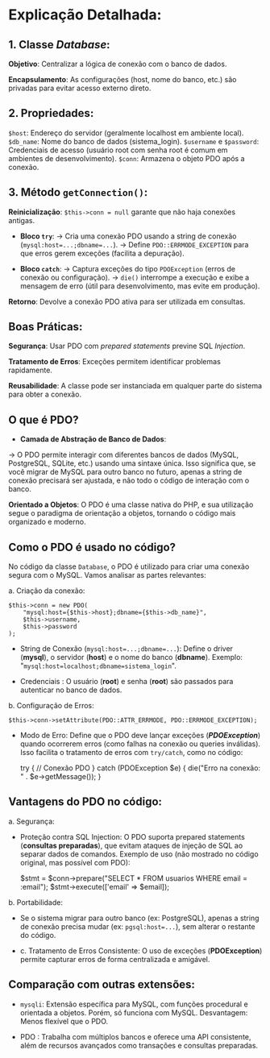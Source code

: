 # Explicação Detalhada:

##  1. Classe *Database*:

**Objetivo**: Centralizar a lógica de conexão com o banco de dados.

**Encapsulamento**: As configurações (host, nome do banco, etc.) são privadas para evitar acesso externo direto.

## 2. **Propriedades**:

`$host`: Endereço do servidor (geralmente localhost em ambiente local).
`$db_name`: Nome do banco de dados (sistema_login).
`$username` e `$password`: Credenciais de acesso (usuário root com senha root é comum em ambientes de desenvolvimento).
`$conn`: Armazena o objeto PDO após a conexão.

## 3. **Método** `getConnection()`:

**Reinicialização**: `$this->conn = null` garante que não haja conexões antigas.

 - **Bloco `try`**:
-> Cria uma conexão PDO usando a string de conexão (`mysql:host=...;dbname=...`).
-> Define `PDO::ERRMODE_EXCEPTION` para que erros gerem exceções (facilita a depuração).

- **Bloco `catch`**:
-> Captura exceções do tipo `PDOException` (erros de conexão ou configuração).
-> `die()` interrompe a execução e exibe a mensagem de erro (útil para desenvolvimento, mas evite em produção).

**Retorno**: Devolve a conexão PDO ativa para ser utilizada em consultas.

## **Boas Práticas**:

**Segurança**: Usar PDO com *prepared statements* previne SQL *Injection*.

**Tratamento de Erros**: Exceções permitem identificar problemas rapidamente.

**Reusabilidade**: A classe pode ser instanciada em qualquer parte do sistema para obter a conexão.


## **O que é PDO?**

 - **Camada de Abstração de Banco de Dados**:

-> O PDO permite interagir com diferentes bancos de dados (MySQL, PostgreSQL, SQLite, etc.) usando uma sintaxe única. Isso significa que, se você migrar de MySQL para outro banco no futuro, apenas a string de conexão precisará ser ajustada, e não todo o código de interação com o banco.

**Orientado a Objetos**:
O PDO é uma classe nativa do PHP, e sua utilização segue o paradigma de orientação a objetos, tornando o código mais organizado e moderno.

## **Como o PDO é usado no código?**

No código da classe `Database`, o PDO é utilizado para criar uma conexão segura com o MySQL. Vamos analisar as partes relevantes:

a. Criação da conexão:

    $this->conn = new PDO(
        "mysql:host={$this->host};dbname={$this->db_name}",
        $this->username,
        $this->password
    );

- String de Conexão (`mysql:host=...;dbname=...`):
Define o driver (**mysql**), o servidor (**host**) e o nome do banco (**dbname**).
Exemplo: "`mysql:host=localhost;dbname=sistema_login`".

- Credenciais :
O usuário (**root**) e senha (**root**) são passados para autenticar no banco de dados.

b. Configuração de Erros:

    $this->conn->setAttribute(PDO::ATTR_ERRMODE, PDO::ERRMODE_EXCEPTION);

- Modo de Erro:
Define que o PDO deve lançar exceções (***PDOException***) quando ocorrerem erros (como falhas na conexão ou queries inválidas).
Isso facilita o tratamento de erros com `try/catch`, como no código:

    try {
        // Conexão PDO
    } catch (PDOException $e) {
        die("Erro na conexão: " . $e->getMessage());
    }

## Vantagens do PDO no código:

a. Segurança:
- Proteção contra SQL Injection:
O PDO suporta prepared statements (**consultas preparadas**), que evitam ataques de injeção de SQL ao separar dados de comandos.
Exemplo de uso (não mostrado no código original, mas possível com PDO):

    $stmt = $conn->prepare("SELECT * FROM usuarios WHERE email = :email");
    $stmt->execute(['email' => $email]);
 
 b. Portabilidade:
- Se o sistema migrar para outro banco (ex: PostgreSQL), apenas a string de conexão precisa mudar (ex: `pgsql:host=...`), sem alterar o restante do código.

- c. Tratamento de Erros Consistente:
O uso de exceções (**PDOException**) permite capturar erros de forma centralizada e amigável.

## Comparação com outras extensões:

- `mysqli`:
Extensão específica para MySQL, com funções procedural e orientada a objetos. Porém, só funciona com MySQL.
Desvantagem: Menos flexível que o PDO.

- PDO :
Trabalha com múltiplos bancos e oferece uma API consistente, além de recursos avançados como transações e consultas preparadas.